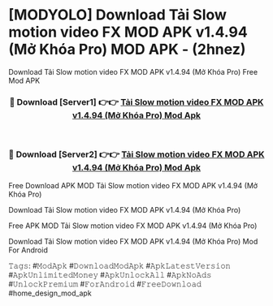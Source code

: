 # [MODYOLO] Download Tải Slow motion video FX MOD APK v1.4.94 (Mở Khóa Pro) MOD APK - (2hnez)
Download Tải Slow motion video FX MOD APK v1.4.94 (Mở Khóa Pro) Free Mod APK

<div align="center">
<h3>🔴 Download [Server1] 👉👉 <a href="https://apk-comot.site?title=Tải_Slow_motion_video_FX_MOD_APK_v1.4.94_(Mở_Khóa_Pro)">Tải Slow motion video FX MOD APK v1.4.94 (Mở Khóa Pro) Mod Apk</a></h3><br>

<h3>🔴 Download [Server2] 👉👉 <a href="https://apk-comot.site?title=Tải_Slow_motion_video_FX_MOD_APK_v1.4.94_(Mở_Khóa_Pro)">Tải Slow motion video FX MOD APK v1.4.94 (Mở Khóa Pro) Mod Apk</a></h3>
</div>


Free Download APK MOD Tải Slow motion video FX MOD APK v1.4.94 (Mở Khóa Pro)

Download Tải Slow motion video FX MOD APK v1.4.94 (Mở Khóa Pro) 

Free APK MOD Tải Slow motion video FX MOD APK v1.4.94 (Mở Khóa Pro) 

Download Tải Slow motion video FX MOD APK v1.4.94 (Mở Khóa Pro) Mod For Android

𝚃𝚊𝚐𝚜: #𝙼𝚘𝚍𝙰𝚙𝚔 #𝙳𝚘𝚠𝚗𝚕𝚘𝚊𝚍𝙼𝚘𝚍𝙰𝚙𝚔 #𝙰𝚙𝚔𝙻𝚊𝚝𝚎𝚜𝚝𝚅𝚎𝚛𝚜𝚒𝚘𝚗 #𝙰𝚙𝚔𝚄𝚗𝚕𝚒𝚖𝚒𝚝𝚎𝚍𝙼𝚘𝚗𝚎𝚢 #𝙰𝚙𝚔𝚄𝚗𝚕𝚘𝚌𝚔𝙰𝚕𝚕 #𝙰𝚙𝚔𝙽𝚘𝙰𝚍𝚜 #𝚄𝚗𝚕𝚘𝚌𝚔𝙿𝚛𝚎𝚖𝚒𝚞𝚖 #𝙵𝚘𝚛𝙰𝚗𝚍𝚛𝚘𝚒𝚍 #𝙵𝚛𝚎𝚎𝙳𝚘𝚠𝚗𝚕𝚘𝚊𝚍 #home_design_mod_apk